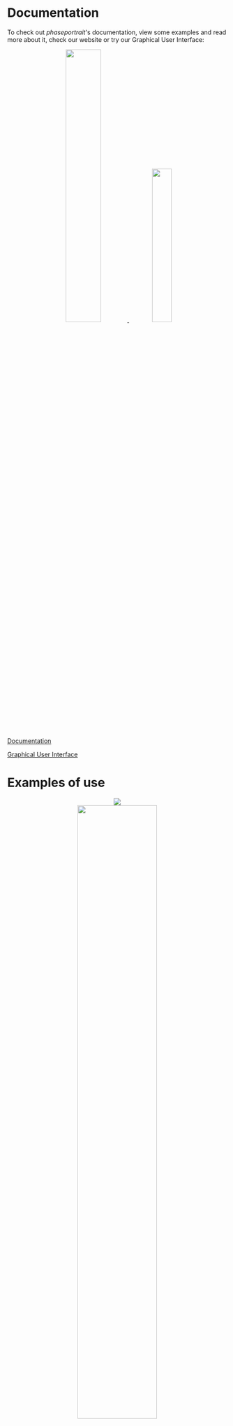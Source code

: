 # Documentation

To check out *phaseportrait*'s documentation, view some examples and read more about it, check our website or try our Graphical User Interface:



<a href="https://phaseportrait.github.io/">
<center>
<img src="docs/img/duckduck.png" width=40%>
</img>
<!-- </center> -->
</a>
<a href="https://github.com/phaseportrait/phaseportrait-gui">
<!-- <center> -->
<img src="docs/img/duckduck_son.png" width=30%>
</center>
</a>


[Documentation](https://phaseportrait.github.io/)

[Graphical User Interface](https://github.com/phaseportrait/phaseportrait-gui)









# Examples of use
<a href="https://phaseportrait.github.io/trajectories_examples/">
<center><img src="docs/imgs/trj_examples/Figure_7.png"></center>
</a>

<a href="https://phaseportrait.github.io/phaseportrait2d_examples/">
<center><img src="docs/imgs/index/pendulum_example.png" width=60%><img src="docs/imgs/index/damped_pendulum_example.png" width=60%></center>
</a>

<a href="https://phaseportrait.github.io/phaseportrait3d/">
<center><img src="docs/imgs/pp3d_examples/example.png"></center>
</a>

<a href="https://phaseportrait.github.io/mapsandcobweb_examples/">
<center><img src="docs/imgs/index/map_example_code.png"></center>
</a>


# Installation
**Installing via pip:**

Phaseportrait releases are available as wheel packages for macOS, Windows and Linux on PyPI. Install it using pip:
```
$ pip install phaseportrait
```

**Installing from source:**

Open a terminal on desired route and type the following:
```
$ git clone https://github.com/phaseportrait/phaseportrait
```
**Manual installation**

Visit [phase-portrait](https://github.com/phaseportrait/phaseportrait) webpage on GitHub. Click on green button saying *Code*, and download it in zip format.
Save and unzip on desired directory.

# What's this?
The idea behind this project was to create a simple way to make phase portraits in 2D and 3D in Python, as we couldn't find something similar on the internet, so we got down to work. (Update: found [jmoy/plotdf](https://github.com/jmoy/plotdf), offers similar 2D phase plots but it is very limited).

Eventually, we did some work on bifurcations, 1D maps and chaos in 3D trayectories.

This idea came while taking a course in non linear dynamics and chaos, during the 3rd year of physics degree, brought by our desire of visualizing things and programming.



We want to state that we are self-taught into making this kind of stuff, and we've tried to make things as *professionally* as possible, any comments about improving our work are welcome!

<!-- ## **Disclaimer:**

**Today's date (July 2021), we've decided to cease our work on this project (for the moment, as we have to move on other things). Therefore, this is the 'final' version of the project, there are no more features incoming. We've tried to leave the code documentated and with good organisation in case someone wants to carry on with some idea! Cheers** -->

# Authors

- Víctor Loras Herrero (vhloras@gmail.com)
- Unai Lería Fortea (unaileria@gmail.com)


# Contributing
This proyect is open-source, everyone can download, use and contribute. To do that, several options are offered:

* Fork the project, add a new feature / improve the existing ones and pull a request via GitHub.
* Contact us on our emails:
    * [vhloras@gmail.com](mailto:vhloras@gmail.com)
    * [unaileria@gmail.com](mailto:unaileria@gmail.com)
